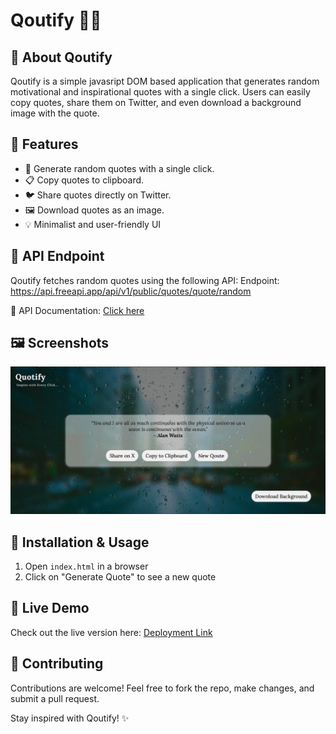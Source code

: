 # Qoutify 📜✨

## 🚀 About Qoutify

Qoutify is a simple javasript DOM based application that generates random motivational and inspirational quotes with a single click. Users can easily copy quotes, share them on Twitter, and even download a background image with the quote.

## 🌟 Features

- 🎲 Generate random quotes with a single click.
- 📋 Copy quotes to clipboard.
- 🐦 Share quotes directly on Twitter.
- 🖼️ Download quotes as an image.
- 💡 Minimalist and user-friendly UI

## 🔗 API Endpoint

Qoutify fetches random quotes using the following API:
Endpoint: https://api.freeapi.app/api/v1/public/quotes/quote/random

📖 API Documentation: [Click here](https://freeapi.hashnode.space/api-guide/apireference/getARandomQuote)

## 🖼️ Screenshots
<img src="./assets//screenschot.png" alt="screenshot">

## 🔧 Installation & Usage  
1. Open `index.html` in a browser  
2. Click on "Generate Quote" to see a new quote 

## 🚀 Live Demo
Check out the live version here: [Deployment Link](url)

## 🤝 Contributing

Contributions are welcome! Feel free to fork the repo, make changes, and submit a pull request.

Stay inspired with Qoutify! ✨
